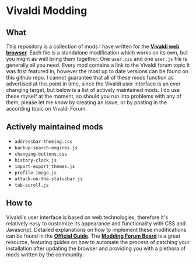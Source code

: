 # Vivaldi Modding

## What

This repository is a collection of mods I have written for the [**Vivaldi web browser**](https://vivaldi.com). Each file is a standalone modification which works on its own, but you might as well bring them together: One `user.css` and one `user.js` file is generally all you need. Every mod contains a link to the Vivaldi forum topic it was first featured in, however the most up to date versions can be found on this github repo. I cannot guarantee that all of these mods function as advertised at this point in time, since the Vivaldi user interface is an ever changing target, but below is a list of actively maintained mods. I do use these myself at the moment, so should you run into problems with any of them, please let me know by creating an issue, or by posting in the according topic on Vivaldi Forum.

## Actively maintained mods

* `addressbar-theming.css`
* `backup-search-engines.js`
* `changing-buttons.css`
* `history-clock.js`
* `import-export_themes.js`
* `profile-image.js`
* `attack-on-the-statusbar.js`
* `tab-scroll.js`

## How to

Vivaldi's user interface is based on web technologies, therefore it's relatively easy to customize its appearance and functionality with CSS and Javascript. Detailed explanations on how to implement these modifications can be found in the [**Official Guide**](https://forum.vivaldi.net/topic/10549/modding-vivaldi/40). The [**Modding Forum Board**](https://forum.vivaldi.net/category/52/modifications) is a great resource, featuring guides on how to automate the process of patching your installation after updating the browser and providing you with a plethora of mods written by the community.
